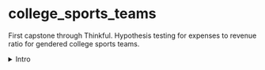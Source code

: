 # college_sports_teams
First capstone through Thinkful. Hypothesis testing for expenses to revenue ratio for gendered college sports teams.

<details>
  <summary>Intro</summary>
  
  # Doc Overview 📄
  There are 3 documents associated with the 1st iteration of this project. There's the slide deck "Expenses and Revenues of College Sports Teams by Gender",
  a Jupyter Notebook titled "College EtR Ratio Report", and another titled "Overall EtR Ratio Report".
  
  The College EtR Ratio Report (1st version) uses some not-so-stellar coding. There's some ~brute force~ and several inefficient for-loops. The code along with
  another iteration of the project with a slightly different goal will be updated and provided here.
  
  **A 2nd version of this project, with a different hypothesis, is layed out in the third Jupyter notebook, "Overall EtR Ratio Report".**
  
  # Background for Version 1 ✨
  The U.S. Department of Education keeps various records over universities' athletic departments. Gender equity in sports is a commonly discussed topic.
  It's important to consider how we can work to create a more equitable system. As an educational institution, the U.S.     
  Department of Education can gain benefits from seeking to explore the public college system's distribution of finances in a data-driven manner.
  
  The original research question for this project was: How many public 4-year universities do not spend an equitable amount of money on their gendered sport teams?
  
  This question leads us to the following 2 hypotheses:
  
  H0: On average, public 4-year universities spend the same ratio of funds on women’s teams as men’s teams when normalized by the revenue to
  total revenue ratio that each team brings to the university.
  
  Ha: On average, public 4-year universities do not spend the same ratio of funds on women’s teams as men’s teams when normalized by the
  revenue that each team brings to the university.
